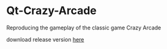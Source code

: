 # Qt-Crazy-Arcade
Reproducing the gameplay of the classic game Crazy Arcade

download release version [here](https://drive.google.com/drive/folders/1gRgjEX2cmKUJxtFtJNhTqJxHqmzLVSgB?usp=drive_link)
